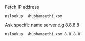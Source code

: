 
Fetch IP address 
```
nslookup  shubhamsethi.com
```

Ask specific name server e.g 8.8.8.8

```
nslookup  shubhamsethi.com 8.8.8.8

```